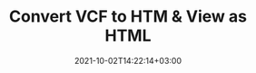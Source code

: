 ---
############################# Static ############################
layout: "autogen"
date: 2021-10-02T14:22:14+03:00
draft: false
path: "total/net/conversion/vcf-to-htm/"

############################# Head ############################
head_title: "Convert VCF to HTM in C# VB.NET & View as HTML"
head_description: "Code example to convert VCF to HTM and 100+ other file formats in .NET (C#, VB.NET, ASP.NET & .NET Core) applications. Display the Converted HTM document as HTML viewer."

############################# Header ############################
title: "Convert VCF to HTM & View as HTML"
description: "Programmatically convert VCF to HTM in .NET applications using flexible options to customize the resultant document. Convert the complete document or specific pages based on page numbers or selective page ranges using the .NET document conversion library."

############################# SubMenu ############################
submenu:
    enable: false

############################# Content ############################
content:
    enable: true
    block:
    - title_left: "VCF to HTM Conversion in C# .NET"
      content_left: |
          VCF to HTM file conversion using C#. Add watermark and view the converted document as HTML without using any external software.

          -   Create **Converter** object to convert VCF document
          -   Set the convert options for HTM format
          -   Call **Convert** method of **Converter** class instance for conversion to HTM
          -   Set options for HTML viewer
          -   Create **Viewer** object to view converted HTM as HTML
          
      title_right: "Convert Whole Document or Specific Pages"
      content_right: |
          You require `GroupDocs.Conversion` & `GroupDocs.Viewer` namespaces to convert between a wide range of popular document types such as PDF, Microsoft Word, Excel, PowerPoint, Project, Outlook, HTML, diagrams and image file formats. Explore other [.NET APIs for Office documents](https://products.conholdate.com/total/net/) as offered by Conholdate.Total.
          
          Get the respective assembly files from the [downloads](https://downloads.conholdate.com/total/net) or fetch the whole package from [Nuget](https://www.nuget.org/packages/Conholdate.Total/) to add 'Conholdate.Total` directly in your workspace.
          
      code: |
          ```cs {linenos=false}
          // Convert VCF to HTM using GroupDocs.Conversion API
          // Create Converter object to convert VCF document
          using (Converter converter = new Converter("input.vcf"))
          {
              // set the convert options for HTM format
              var convertOptions = converter.GetPossibleConversions()["htm"].ConvertOptions;

              // convert to HTM format
              converter.Convert("output.htm", convertOptions);
          }

          // Set options for HTML viewer
          HtmlViewOptions viewOptions = HtmlViewOptions.ForEmbeddedResources("output{0}.html");

          // Create Viewer object to view converted HTM as HTML
          using (Viewer viewer = new Viewer("output.htm"))
          {
              viewer.View(viewOptions);
          }
          ```
    - title_left: "Add Watermark to Converted HTM in C#"
      content_left: |
          Accurately convert documents (VCF to HTM) exactly as the original file and apply text or image watermarks to the converted document pages using C# .NET.

          -   Create **Converter** object to convert VCF document
          -   Create new instance of **WatermarkOptions** class
          -   Specify watermark properties (color, width, text, image etc)
          -   Instantiate the proper **ConvertOptions** class
          -   Set **Watermark** property of the **ConvertOptions** instance
          -   Call **Convert** method of **Converter** class instance for conversion to HTM
        
      title_right: "Source Document Information Extraction"
      content_right: |
          The documents information extraction feature not only allows getting the basic information about the source document file but it also supports extracting some valuable file-format specific information such as project start and end dates of a Microsoft Project file, any printing restrictions on a PDF document, list of folders enclosed in an Outlook data file etc. 

          Convert popular document file formats on different operating systems such as Windows, Linux or macOS while using platforms such as Windows Azure, Mono and Xamarin.
          
      code: |
          ```cs {linenos=false}
          // Create Converter object to convert VCF document
          using (Converter converter = new Converter("input.vcf"))
          {
              // Create new instance of WatermarkOptions class
              WatermarkOptions watermark = new WatermarkOptions
              {
                  Text = "Sample watermark",
                  Color = Color.Red,
                  Width = 100,
                  Height = 100,
                  Background = true
              };

              // Instantiate the proper ConvertOptions class
              PdfConvertOptions options = new PdfConvertOptions
              {
                  Watermark = watermark
              };

              // convert to HTM format
              converter.Convert("output.htm", options);
          }
          ```
############################# About Formats ############################
about_formats:
    enable: false
############################# More Formats ############################
more_formats:
    enable: true
    auto: false
    other_out_formats: PDF DOCX DOT DOTX DOTM TXT RTF HTML MHTML XLS XLSX XLSM XLT XLTX XLTM CSV DIF PPT PPTX PPS PPSX POT POTX POTM ODT OTT OTP ODP ODS EMZ WMZ SVGZ TEX DCM WMF BMP PNG GIF JPEG TIFF
############################# Back to top ###############################
back_to_top:
  enable: true
---